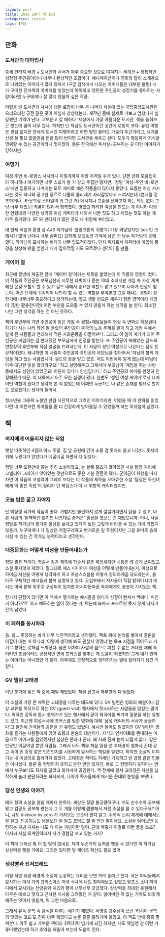 ```yaml
---
layout: post
title: 2020 2분기 책 결산
categories: review
tags: [책]
---
```


## 만화
### 도서관의 대마법사
중세 판타지 배경 + 도서관과 사서가 아주 중요한 것으로 여겨지는 세계관 + 정통적인 성장형 주인공이라니 너무나 환상적인 조합이다. 애니메이션이나 영화와 달리 소개용으로 나와있는 이미지가 많지 않아서 (구글 검색에서 나오는 이미지들은 대부분 불펌) 내가 구매한 전자책의 이미지를 넣었는데 똑똑하고 영민한 주인공의 성장기를 좋아하는 사람이라면 누구에게나 잘 맞지 않을까 싶은 작품. 

어렸을 땐 도서관과 사서에 대한 로망이 너무 큰 나머지 서울에 있는 국립중앙도서관은 으리으리한 궁전 같은 곳이 아닐까 상상했는데, 재작년 즘에 실제로 가보고 엄청나게 실망했던 기억이 난다. 교보문고 갈 때마다 '세상에서 가장 아름다운 도서관' 책을 들춰보곤 했는데 꿈이 너무 컸나. 하지만 난 지금도 도서관이란 공간에 로망이 크다. 유럽 여행은 관심 없지만 전세계 도서관 여행이라고 하면 말만 들어도 가슴이 두근거리고, 생계를 신경 쓸 필요 없을만큼 돈을 많이 번다면 도서관을 세우고 싶다. 모두가 평등하게 지식을 영위할 수 있는 공간이라니 멋지잖아. 물론 한국에선 독서실=공부하는 곳 이란 이미지가 강하지만.

### 여명기
여성 주연 비-로맨스 서사라니 이렇게까지 취향 저격일 수가 있나. 단편 만화 모음집이라 하나하나 얘기하면 너무 스포가 될 거 같고 주접만 떨자면.. 정말 '여성-주연 비-로맨스'에만 집중하고 나머지는 모두 재미로 채운 작품들이 많아서 좋았다. 요즘은 여성 서사라는 것도 하나의 공고한 장르로 나름의 클리셰가 자리잡았다고 느껴지는데 (연대를 강조하거나.. K-문학상 스타일의 뭐 그런 거) 메시지나 교훈을 전하고자 하는 의도 없이 그냥 너무 재밌는! 작품이 많아서 행복했다. 멋있고 화려한 여성을 만드는 게 아니라 다양한 연령대와 다양한 성격의 여성 캐릭터가 나와서 나쁜 짓도 하고 재밌는 짓도 하는 게 아주 즐거웠다. SF 와 판타지가 많은 것도 내 취향에 쏙이었고.

내 현재 직업과 환경 상 AJS 작가님의 '플랑크톤의 귀향'이 가장 와닿았지만 (ios 만 크래시가 많이 난다니 너무 슬퍼요) 묘하게 오랫동안 기억에 남은 건 남수 작가님의 몽해 였다. 작가님이 묘사하는 바다가 너무 압도적이었다. 단지 독자로서 캐릭터에 이입해 풍경을 상상해 봤을 뿐인데 내가 잡아먹힐 지도 모르겠다 생각이 들 만큼. 

### 게이머 걸
최근에 글방에 제출한 글에 '게이머 걸'이라는 제목을 붙였는데 이 작품의 영향이 컸다. 이 작품의 주인공은 부모님한테 지루한 타박이나 듣는 10대 소녀지만 게임 속 가상 세계에선 온갖 모험도 할 수 있고 길드 내에서 중요한 역할도 맡고 있으며 나아가 인정도 받는다. 어떤 단체에 귀속되어 나만이 할 수 있는 역할을 부여받고 그걸 해내는 경험이 성장기에 너무너무 중요하다고 생각하는데, 학교 생활 만으론 채우기 힘든 영역이라 게임이 (잘만 활용한다면) 이런 부분을 도와줄 수 있지 않을까 하는 생각을 늘 한다. 최소한 나만 그런 생각을 하는 건 아닌 듯하다. 

책의 후반부에 가면 주인공이 얻은 게임 속 경험+깨달음들이 현실 속 변화로 확장된다. 자기가 사는 나라 외엔 잘 몰랐던 주인공이 중국의 노동 문제를 알게 되고 게임 속에서 알게 된 사람들과 연대해서 작은 사회운동을 이끌어낸다. 그리고 이 일이 계기가 되어 주인공은 게임하는 걸 반대했던 부모님에게 인정을 받는다. 또 주인공이 속해있는 길드의 연합장이 후반부에 직접 얼굴을 드러내는데, 이 사람이 성인 여성으로 나온다는 점도 인상적이었다. 왜냐하면 이 사람이 주인공과 주인공의 부모님을 찾아와서 '따님과 함께 게임을 하고 있는 사람입니다. 길드의 장을 맡고 있죠. 저도 이번에야 알게 됐는데 따님이 아주 대단한 일을 했더라구요!' 하고 설명해주고 그제서야 부모님이 '게임을 하는 사람 중에서도 성인이 있었군요! 어른이 있다니 안심입니다.' 하고 주인공의 취미를 완전히 인정해줬기 때문. 이 대목에서 아주 묘한 심경이 됐다. 한번도 '성인 여성 게이머'로서 내게 어떤 역할이 있다고 생각해 본 적 없었는데 어쩌면 누군가는 나 같은 존재를 필요로 할지도 모르겠다는 생각이 들어서. 

청소년용 그래픽 노블인 만큼 낙관적으로 그려진 이야기지만, 어렸을 때 이 만화를 읽었다면 내 이런저런 취미들을 좀 더 건강하게 받아들일 수 있었을까 하는 아쉬움이 남았다.


## 책
### 여자에게 어울리지 않는 직업
햇살 따뜻하던 4월의 어느 주말. 집 앞 공원에 간이 소풍 겸 돗자리 들고 나갔다. 돗자리 위에 누웠다가 앉았다가 데굴데굴 하면서 다 읽었다.

정말 너무 오랜만에 읽는 추리 소설이었고, 늘 셜록 홈즈가 앉아있던 사설 탐정 자리에 코넬리아 그레이가 앉아있는 것만으로도 좋은 기분 전환이 됐다. 굳이굳이 취향을 따지자면 이 작품의 코넬리아 그레이 보다는 이 작품의 제목을 오마쥬한 소설 '탐정은 독신녀에게 딱 좋은 직업'의 필리파 던 제임스가 더 내 취향의 캐릭터였지만.

### 오늘 밤은 굶고 자야지
난 박상영 작가의 작품이 좋다. 가볍지만 불편하지 않게 낄낄거리면서 읽을 수 있고, 다른 사람의 '완벽하진 않지만 나름대로 즐거운' 일상을 엿보는 건 재밌으니까. 아니, 사실 정말로 작가님이 즐거운 일상을 보내고 있다기 보단 그렇게 바라볼 수 있는 거에 가깝지 않을까. 누구에게나 다 일상은 저질구레하고 번거로운 일 투성이지만 그걸 유머로 승화시킬 수 있는 건 작가님 능력이라고 생각한다.

### 대중문화는 어떻게 여성을 만들어내는가
정말 좋은 책이다. 학술서 같은 제목에 학술서 같은 짜임새지만 내용은 꽤 쉽게 쓰여있고 소설 못지않게 재밌다. 말그대로 매스 미디어가 여성을 어떻게 만들어내는지, 여성으로 하여금 자신을 어떻게 생각하게 하고 여성스러움을 어떻게 정의하게끔 유도하는지, 를 아주 구체적인 예시들과 함께 설명하고 있다. 도입부에서 저자들이 직접 밝히다시피 예시는 미국 문화 위주로 구성되어 있지만 아시아문화권 독자에게도 충분히 가치있는 책.

한가지 단점이 있다면 이 책에서 열거하는 예시들을 읽다가 성질이 뻗쳐서 책에다 '미친거 아냐?!??!' 하고 메모하는 일이 잦다는 거. 덕분에 북마크 포스트잇 못지 않게 낙서가 잔뜩 남았다.

### 이 폐허를 응시하라
음. 음... 주장하는 바가 너무 낙관적이라고 생각했다. 팩트 위에 논리를 쌓아서 결론을 이끌어 내는 게 아니라 '이렇게 생각해 봐도 괜찮지 않겠냐'는 목표 지점을 찍어두고 거기로 향하는 것처럼 느껴졌다. 물론 어차피 사람의 힘으로 피할 수 없는 거대한 재해 속이라면 조금이라도 긍정적인 면에 포커스를 맞추는 게 도움이 되겠지만 그게 내가 원하는 이야기는 아니었던 거 같다. 아무래도 긍정적으로 생각하자는 말에 알러지가 생긴 거 같다.

### GV 빌런 고태경
이번 분기에 읽은 책 중에 제일 재밌었다. 책을 잡고서 하루만에 다 읽었다.

이 소설의 가장 큰 매력은 고태경을 다루는 태도에 있다. GV 빌런은 영화의 해설이나 감상 교류를 목적으로 하는 GV (guest visit) 행사에서 헛소리하는 사람들을 일컫는 말이다. 외국인 감독과 동시 통역가가 있는 행사에서 굳이 외국어를 써가며 질문을 하는 유형도 있고, 최근엔 여성서사에 포커스를 맞춘 영화에 대해 '남성 캐릭터의 서사가 궁금하다'고 발언해 관객들의 공분을 산 유형도 있었다. 예시만 들어도 알겠지만 GV 빌런은 영화를 즐기는 사람들에게 있어 조롱과 한숨의 대상이다. 지식과 인사이트를 뽐내려는 마음으로 마이크를 잡았겠지만 실상은 꼰대다 꼰대, 왜 저래 진짜 눈치 더럽게 없네, 같은 반응만 이끌어낼 뿐인 사람들. 그래서 나도 책을 처음 읽을 땐 고태경이 얼마나 꼰대 같고 속이 빈 강정 같은 인간인지를 시원하게 묘사하는 책일줄 알았다. 하지만 소설의 이야기는 내 예상대로 흘러가지 않았다. 고태경은 적어도 허세만 가득하고 빈 강정 같은 인물은 아니었다. 물론 좀 현명하지 못하고 둔한 면은 있지만, 바로 그 현명하지 못하다는 면에서 누구보다도 화자를 닮았고 화자에게 공감한다. 책 전체에 걸쳐 고태경은 자신을 납작하게 눌러 판단하려는 화자에게, 나아가 독자들에게 매서운 꼰대의 눈빛을 보낸다. 

### 당신 인생의 이야기
테드 창의 소설을 읽을 때마다 분하다. 세상은 정말 불공평하구나. 저도 순수수학 공부해 봤고 컴공도 공부해 봤는데 그 두 개를 이렇게 짬뽕해서 저런 소설을 쓸 수 있다구요? 아니, 나도 division by zero 가 가져오는 모순이 뭔지 알고. 수학적 논리 체계에 대해서도 잘 알고. 인공지능도 남들보단 잘 알고 코딩도 할 줄 안단 말이에요. 소설을 읽어보면 등장하는 개념 자체는 나도 다 아는 개념이란 말야. 근데 어떻게 이걸로 이런 글을 쓰죠? 아저씨 사실 외계인이라서 자기 경험담 쓰고 있는 거지? 

이 책에 대해선 뭐 더 할 말이 없네요. 제가 누군가의 능력을 뺏을 수 있다면 꼭 작가님 상상력을 뺏을 거예요. 그것만 있다면 빌 게이츠 재산도 필요 없어.

### 생강빵과 진저브레드
어릴 적엔 유럽 배경의 소설에 등장하는 요리를 보면 거의 홀리곤 했다. 작은 아씨들에서 묘사하는 마치 가의 크리스마스 저녁 식사에 나도 참여해보고 싶었고 알프스 소녀 하이디에서 묘사되는 산양유와 치즈와 빵이 너무너무 궁금했다. 상상력을 최대한 동원해서 아무튼 예쁘고 멋지고 근사한 식사를 그려봤던 거 같다. 잃어버린 적 없는 기억도 되찾게 해주는 맛이지 않을까, 뭐 그런 마음으로.

그래서 유독 문학 속 음식을 다루는 얘기가 재밌다. 석영중 교수님이 쓰신 '러시아 문학의 맛있는 코드'도 진짜 너무 재밌다고 눈물 줄줄 흘려가며 읽었고, 이 책도 밤에 종종 펼쳐본다. 아주 쉽고 가벼운 책이라 휘릭휘릭 넘기게 되긴 하지만, 나도 옛날엔 참 이런 거 좋아했었는데 하고 추억을 되돌아 보는데 도움이 된다.
